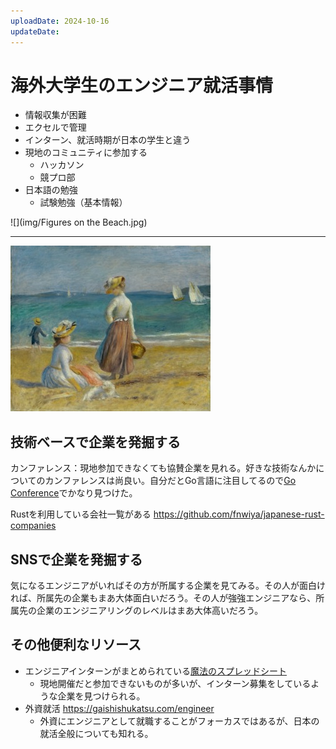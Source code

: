 ```yaml
---
uploadDate: 2024-10-16
updateDate:
---
```


# 海外大学生のエンジニア就活事情

- 情報収集が困難
- エクセルで管理
- インターン、就活時期が日本の学生と違う
- 現地のコミュニティに参加する
	- ハッカソン
	- 競プロ部
- 日本語の勉強
	- 試験勉強（基本情報）

![](img/Figures on the Beach.jpg)

***

![](img/Figures%20on%20the%20Beach%20Small.jpeg)

## 技術ベースで企業を発掘する

カンファレンス：現地参加できなくても協賛企業を見れる。好きな技術なんかについてのカンファレンスは尚良い。自分だとGo言語に注目してるので[Go Conference](https://gocon.jp/2024/)でかなり見つけた。

Rustを利用している会社一覧がある https://github.com/fnwiya/japanese-rust-companies

## SNSで企業を発掘する

気になるエンジニアがいればその方が所属する企業を見てみる。その人が面白ければ、所属先の企業もまあ大体面白いだろう。その人が強強エンジニアなら、所属先の企業のエンジニアリングのレベルはまあ大体高いだろう。

## その他便利なリソース

- エンジニアインターンがまとめられている[魔法のスプレッドシート](https://magic-spreadsheets.github.io/)
	- 現地開催だと参加できないものが多いが、インターン募集をしているような企業を見つけられる。
- 外資就活 https://gaishishukatsu.com/engineer
	- 外資にエンジニアとして就職することがフォーカスではあるが、日本の就活全般についても知れる。